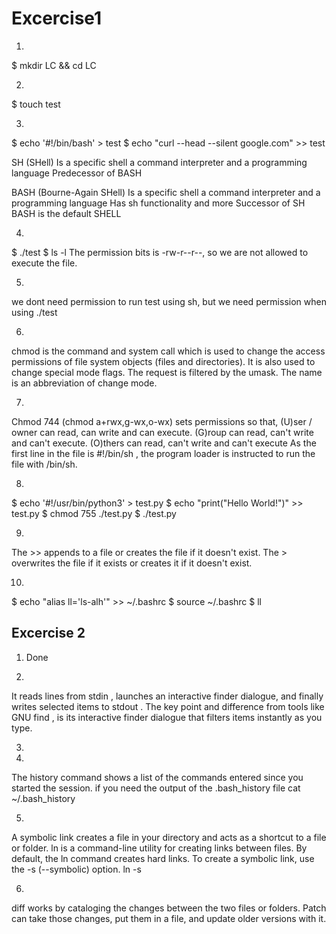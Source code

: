 # Excercise1
1.
$ mkdir LC && cd LC

2.
$ touch test

3.
$ echo '#!/bin/bash' > test
$ echo "curl --head --silent google.com" >> test

SH (SHell)
Is a specific shell
a command interpreter and a programming language
Predecessor of BASH

BASH (Bourne-Again SHell)
Is a specific shell
a command interpreter and a programming language
Has sh functionality and more
Successor of SH
BASH is the default SHELL

4.
$ ./test
$ ls -l
The permission bits is -rw-r--r--, so we are not allowed to execute the file.

5.
we dont need permission to run test using sh, but we need permission when using ./test

6.
chmod is the command and system call which is used to change the access permissions of file system objects (files and directories). It is also used to change special mode flags. The request is filtered by the umask. The name is an abbreviation of change mode.

7.
Chmod 744 (chmod a+rwx,g-wx,o-wx) sets permissions so that, (U)ser / owner can read, can write and can execute. (G)roup can read, can't write and can't execute. (O)thers can read, can't write and can't execute
As the first line in the file is #!/bin/sh , the program loader is instructed to run the file with /bin/sh.

8.
$ echo '#!/usr/bin/python3' > test.py
$ echo "print("Hello World!")" >> test.py
$ chmod 755 ./test.py
$ ./test.py

9.
The >> appends to a file or creates the file if it doesn't exist.
The > overwrites the file if it exists or creates it if it doesn't exist.

10.
$ echo "alias ll='ls-alh'" >> ~/.bashrc
$ source ~/.bashrc
$ ll


## Excercise 2
1. Done

2. 
It reads lines from stdin , launches an interactive finder dialogue, and finally writes selected items to stdout . The key point and difference from tools like GNU find , is its interactive finder dialogue that filters items instantly as you type.

3.


4.
The history command shows a list of the commands entered since you started the session.
if you need the output of the .bash_history file cat ~/.bash_history

5.
A symbolic link creates a file in your directory and acts as a shortcut to a file or folder.
ln is a command-line utility for creating links between files. By default, the ln command creates hard links. To create a symbolic link, use the -s (--symbolic) option.
ln -s

6.
diff works by cataloging the changes between the two files or folders. Patch can take those changes, put them in a file, and update older versions with it.
